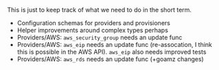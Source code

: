 This is just to keep track of what we need to do in the short term.

  * Configuration schemas for providers and provisioners
  * Helper improvements around complex types perhaps
  * Providers/AWS: `aws_security_group` needs an update func
  * Providers/AWS: `aws_eip` needs an update func (re-assocation, I think this
      is possible in the AWS API). `aws_eip` also needs improved tests
  * Providers/AWS: `aws_rds` needs an update func (+goamz changes)
